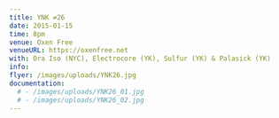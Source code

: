 ```yaml
---
title: YNK ≠26
date: 2015-01-15
time: 8pm
venue: Oxen Free
venueURL: https://oxenfree.net
with: Ora Iso (NYC), Electrocore (YK), Sulfur (YK) & Palasick (YK)
info:
flyer: /images/uploads/YNK26.jpg
documentation:
  # - /images/uploads/YNK26_01.jpg
  # - /images/uploads/YNK26_02.jpg
---
```


